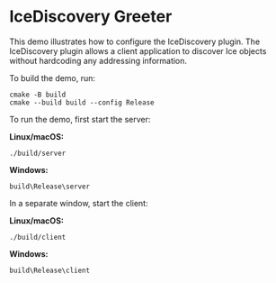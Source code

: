 # IceDiscovery Greeter

This demo illustrates how to configure the IceDiscovery plugin. The IceDiscovery plugin allows a client application
to discover Ice objects without hardcoding any addressing information.

To build the demo, run:

```shell
cmake -B build
cmake --build build --config Release
```

To run the demo, first start the server:

**Linux/macOS:**

```shell
./build/server
```

**Windows:**

```shell
build\Release\server
```

In a separate window, start the client:

**Linux/macOS:**

```shell
./build/client
```

**Windows:**

```shell
build\Release\client
```
